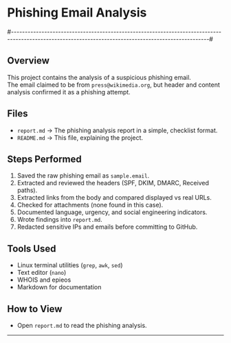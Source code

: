 # Phishing Email Analysis
#-----------------------------------------------------------------------------------------------------------------------------------------------------#
## Overview
This project contains the analysis of a suspicious phishing email.  
The email claimed to be from `press@wikimedia.org`, but header and content analysis confirmed it as a phishing attempt.

## Files
- `report.md` → The phishing analysis report in a simple, checklist format.  
- `README.md` → This file, explaining the project.  

## Steps Performed
1. Saved the raw phishing email as `sample.email`.  
2. Extracted and reviewed the headers (SPF, DKIM, DMARC, Received paths).  
3. Extracted links from the body and compared displayed vs real URLs.  
4. Checked for attachments (none found in this case).  
5. Documented language, urgency, and social engineering indicators.  
6. Wrote findings into `report.md`.  
7. Redacted sensitive IPs and emails before committing to GitHub.  

## Tools Used
- Linux terminal utilities (`grep`, `awk`, `sed`)  
- Text editor (`nano`)  
- WHOIS and epieos
- Markdown for documentation  

## How to View
- Open `report.md` to read the phishing analysis.  
---


